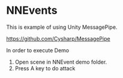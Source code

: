 # NNEvents

This is example of using Unity MessagePipe. 

https://github.com/Cysharp/MessagePipe

In order to execute Demo
1. Open scene in NNEvent demo folder.
2. Press A key to do attack
